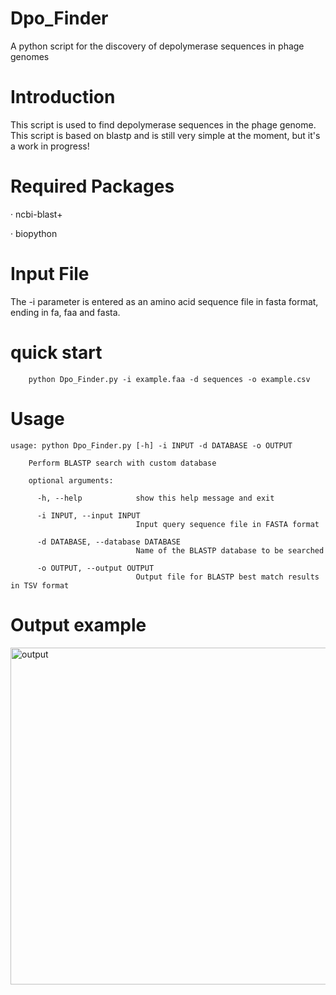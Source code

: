 # Dpo_Finder
A python script for the discovery of depolymerase sequences in phage genomes

# Introduction
This script is used to find depolymerase sequences in the phage genome. This script is based on blastp and is still very simple at the moment, but it's a work in progress!

# Required Packages
· ncbi-blast+

· biopython

# Input File
The -i parameter is entered as an amino acid sequence file in fasta format, ending in fa, faa and fasta.

# quick start
        python Dpo_Finder.py -i example.faa -d sequences -o example.csv

# Usage
    usage: python Dpo_Finder.py [-h] -i INPUT -d DATABASE -o OUTPUT
        
        Perform BLASTP search with custom database
        
        optional arguments:
        
          -h, --help            show this help message and exit
          
          -i INPUT, --input INPUT
                                Input query sequence file in FASTA format
                                
          -d DATABASE, --database DATABASE
                                Name of the BLASTP database to be searched
                                
          -o OUTPUT, --output OUTPUT
                                Output file for BLASTP best match results in TSV format
                        
# Output example
<img width="539" alt="output" src="https://user-images.githubusercontent.com/77312378/236362974-f8de7415-5c37-4697-bcf1-d3277a78960c.png">
